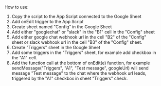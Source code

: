 How to use:
1. Copy the script to the App Script connected to the Google Sheet
2. Add onEdit trigger to the App Script
3. Create sheet named "Config" in the Google Sheet
4. Add either "googlechat" or "slack" in the "B1" cell in the "Config" sheet
5. Add either google chat webhook url in the cell "B2" of the "Config" sheet or slack webhook url in the cell "B3" of the "Config" sheet.
6. Create "Triggers" sheet in the Google Sheet
7. Add some triggers in the "Triggers" sheet, for example add checkbox in the "A1" cell.
8. Add the function call at the bottom of onEdit(e) function, for example sendMessage("Triggers", "A1", "Test message", googleUrl) will send message "Test message" to the chat where the webhook url leads, triggered by the "A1" checkbox in sheet "Triggers" check.
